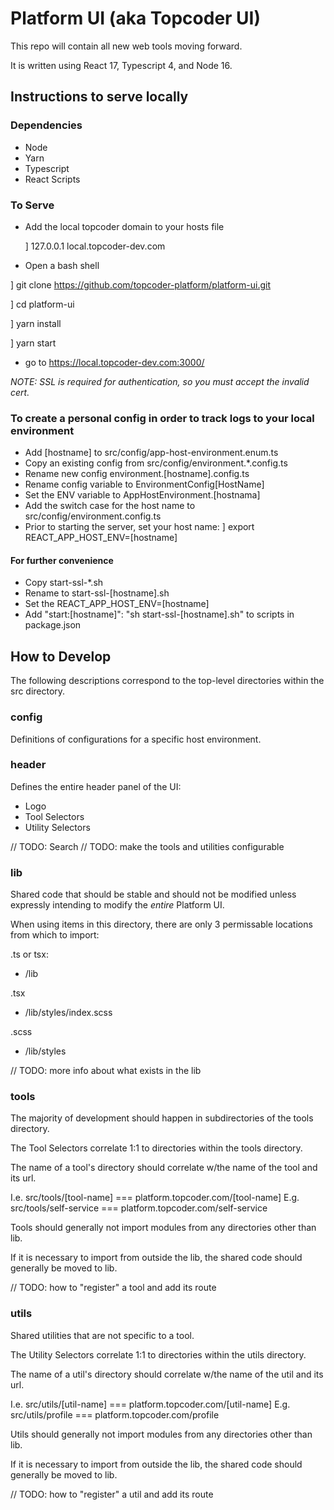 # Platform UI (aka Topcoder UI)

This repo will contain all new web tools moving forward. 

It is written using React 17, Typescript 4, and Node 16.

## Instructions to serve locally

### Dependencies
- Node
- Yarn
- Typescript
- React Scripts

### To Serve

- Add the local topcoder domain to your hosts file

    ] 127.0.0.1 		local.topcoder-dev.com

- Open a bash shell

\] git clone https://github.com/topcoder-platform/platform-ui.git

\] cd platform-ui

\] yarn install

\] yarn start

- go to https://local.topcoder-dev.com:3000/

*NOTE: SSL is required for authentication, so you must accept the invalid cert.*

### To create a personal config in order to track logs to your local environment

- Add [hostname] to src/config/app-host-environment.enum.ts
- Copy an existing config from src/config/environment.*.config.ts
- Rename new config environment.[hostname].config.ts
- Rename config variable to EnvironmentConfig[HostName]
- Set the ENV variable to AppHostEnvironment.[hostnama]
- Add the switch case for the host name to src/config/environment.config.ts
- Prior to starting the server, set your host name:
\] export REACT_APP_HOST_ENV=[hostname]

#### For further convenience

- Copy start-ssl-*.sh
- Rename to start-ssl-[hostname].sh
- Set the REACT_APP_HOST_ENV=[hostname]
- Add "start:[hostname]": "sh start-ssl-[hostname].sh" to scripts in package.json

## How to Develop

The following descriptions correspond to the top-level directories within the 
src directory.

### config

Definitions of configurations for a specific host environment.

### header

Defines the entire header panel of the UI:

- Logo
- Tool Selectors
- Utility Selectors

// TODO: Search
// TODO: make the tools and utilities configurable

### lib

Shared code that should be stable and should not be modified unless expressly
intending to modify the *entire* Platform UI.

When using items in this directory, there are only 3 permissable locations
from which to import:

.ts or tsx:
- /lib

.tsx
- /lib/styles/index.scss

.scss
- /lib/styles

// TODO: more info about what exists in the lib

### tools

The majority of development should happen in subdirectories of the tools directory.

The Tool Selectors correlate 1:1 to directories within the tools directory.

The name of a tool's directory should correlate w/the name of the tool and its url.

I.e. src/tools/[tool-name] === platform.topcoder.com/[tool-name]
E.g. src/tools/self-service === platform.topcoder.com/self-service

Tools should generally not import modules from any directories other than lib. 

If it is necessary to import from outside the lib, the shared code should 
generally be moved to lib.

// TODO: how to "register" a tool and add its route

### utils

Shared utilities that are not specific to a tool.

The Utility Selectors correlate 1:1 to directories within the utils directory.

The name of a util's directory should correlate w/the name of the util and its url.

I.e. src/utils/[util-name] === platform.topcoder.com/[util-name]
E.g. src/utils/profile === platform.topcoder.com/profile

Utils should generally not import modules from any directories other than lib. 

If it is necessary to import from outside the lib, the shared code should 
generally be moved to lib.

// TODO: how to "register" a util and add its route
